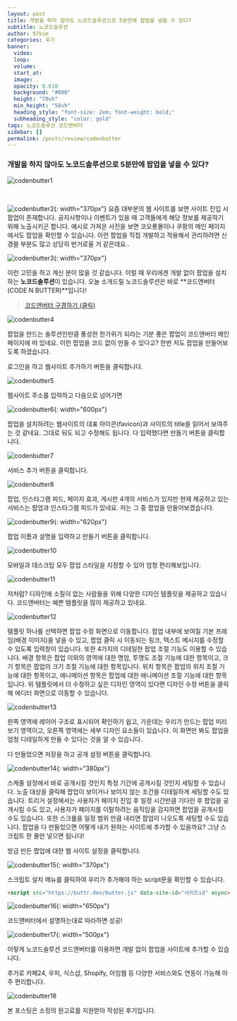 ```yaml
---
layout: post
title: 개발을 하지 않아도 노코드솔루션으로 5분만에 팝업을 넣을 수 있다?
subtitle: 노코드솔루션
author: 97kim
categories: 후기
banner:
  video:
  loop:
  volume:
  start_at:
  image: .
  opacity: 0.618
  background: "#000"
  height: "70vh"
  min_height: "50vh"
  heading_style: "font-size: 2em; font-weight: bold;"
  subheading_style: "color: gold"
tags: 노코드솔루션 코드앤버터
sidebar: []
permalink: /posts/review/codenbutter
---
```


### 개발을 하지 않아도 노코드솔루션으로 5분만에 팝업을 넣을 수 있다? ###

![codenbutter1](/assets/images/codenbutter/codenbutter1.png)

<br>

![codenbutter2](/assets/images/codenbutter/codenbutter2.png){: width="370px"}
요즘 대부분의 웹 사이트를 보면 사이트 진입 시 팝업이 존재합니다. 공지사항이나 이벤트가 있을 때 고객들에게 해당 정보를 제공하기 위해 노출시키곤 합니다. 예시로 가져온 사진을 보면 코오롱몰이나 쿠팡의 메인 페이지에서도 팝업을 확인할 수 있습니다. 이런 팝업을 직접 개발하고 적용해서 관리하려면 신경쓸 부분도 많고 상당히 번거로울 거 같은데요..

![codenbutter3](/assets/images/codenbutter/codenbutter3.png){: width="370px"}

이런 고민을 하고 계신 분이 많을 것 같습니다. 이럴 때 우리에겐 개발 없이 팝업을 설치하는 **노코드솔루션**이 있습니다. 오늘 소개드릴 노코드솔루션은 바로 **코드앤버터(CODE N BUTTER)**입니다!

> [코드앤버터 구경하기 (클릭)](https://www.codenbutter.com/?utm_source=site&utm_medium=blog&utm_campaign=1&utm_term=nocode)

![codenbutter4](/assets/images/codenbutter/codenbutter4.png)

팝업을 만드는 솔루션인만큼 풍성한 한가위가 되라는 기분 좋은 팝업이 코드앤버터 메인 페이지에 떠 있네요. 이런 팝업을 코드 없이 만들 수 있다고? 한번 저도 팝업을 만들어보도록 하겠습니다.

로그인을 하고 웹사이트 추가하기 버튼을 클릭합니다.

![codenbutter5](/assets/images/codenbutter/codenbutter5.png)

웹사이트 주소를 입력하고 다음으로 넘어가면

![codenbutter6](/assets/images/codenbutter/codenbutter6.png){: width="600px"}

팝업을 설치하려는 웹사이트의 대표 아이콘(favicon)과 사이트의 title을 읽어서 보여주는 것 같네요.
그대로 둬도 되고 수정해도 됩니다. 다 입력했다면 만들기 버튼을 클릭합니다.

![codenbutter7](/assets/images/codenbutter/codenbutter7.png)

서비스 추가 버튼을 클릭합니다.

![codenbutter8](/assets/images/codenbutter/codenbutter8.png)

팝업, 인스타그램 피드, 페이지 효과, 게시판 4개의 서비스가 있지만 현재 제공하고 있는 서비스는 팝업과 인스타그램 피드가 있네요. 저는 그 중 팝업을 만들어보겠습니다.

![codenbutter9](/assets/images/codenbutter/codenbutter9.png){: width="620px"}

팝업 이름과 설명을 입력하고 만들기 버튼을 클릭합니다.

![codenbutter10](/assets/images/codenbutter/codenbutter10.png)

모바일과 데스크탑 모두 팝업 스타일을 지정할 수 있어 엄청 편리해보입니다.

![codenbutter11](/assets/images/codenbutter/codenbutter11.png)

저처럼? 디자인에 소질이 없는 사람들을 위해 다양한 디자인 템플릿을 제공하고 있습니다. 코드앤버터는 예쁜 템플릿을 많이 제공하고 있네요.

![codenbutter12](/assets/images/codenbutter/codenbutter12.png)

템플릿 하나를 선택하면 팝업 수정 화면으로 이동합니다. 팝업 내부에 보여질 기본 프레임(배경 이미지)을 넣을 수 있고, 팝업 클릭 시 이동되는 링크, 텍스트 메시지를 수정할 수 있도록 입력창이 있습니다. 또한 4가지의 디테일한 팝업 조절 기능도 이용할 수 있습니다. 배경 항목은 팝업 이외의 영역에 대한 명암, 투명도 조절 기능에 대한 항목이고, 크기 항목은 팝업의 크기 조절 기능에 대한 항목입니다. 위치 항목은 팝업의 위치 조절 기능에 대한 항목이고, 애니메이션 항목은 팝업에 대한 애니메이션 조절 기능에 대한 항목입니다. 위 템플릿에서 더 수정하고 싶은 디자인 영역이 있다면 디자인 수정 버튼을 클릭해 에디터 화면으로 이동할 수 있습니다.

![codenbutter13](/assets/images/codenbutter/codenbutter13.png)

왼쪽 영역에 레이어 구조로 표시되어 확인하기 쉽고, 가운데는 우리가 만드는 팝업 미리보기 영역이고, 오른쪽 영역에는 세부 디자인 요소들이 있습니다.
이 화면만 봐도 팝업을 엄청 디테일하게 만들 수 있다는 것을 알 수 있습니다.

다 만들었으면 저장을 하고 공개 설정 버튼을 클릭합니다.

![codenbutter14](/assets/images/codenbutter/codenbutter14.png){: width="380px"}

스케줄 설정에서 바로 공개시킬 것인지 특정 기간에 공개시킬 것인지 세팅할 수 있습니다. 노출 대상을 클릭해 팝업이 보이거나 보이지 않는 조건을 디테일하게 세팅할 수도 있습니다.
트리거 설정에서는 사용자가 페이지 진입 후 일정 시간만큼 기다린 후 팝업을 공개시킬 수도 있고, 사용자가 페이지를 이탈하려는 움직임을 감지하면 팝업을 공개시킬 수도 있습니다. 또한 스크롤을 일정 범위 만큼 내리면 팝업이 나오도록 세팅할 수도 있습니다. 팝업을 다 만들었으면 어떻게 내가 원하는 사이트에 추가할 수 있을까요? 그냥 스크립트 한 줄만 넣으면 됩니다!

방금 만든 팝업에 대한 웹 사이트 설정을 클릭합니다.

![codenbutter15](/assets/images/codenbutter/codenbutter15.png){: width="370px"}

스크립트 설치 메뉴를 클릭하여 우리가 추가해야 하는 script문을 확인할 수 있습니다.

``` html
<script src="https://buttr.dev/butter.js" data-site-id="사이트id" async></script>
```

![codenbutter16](/assets/images/codenbutter/codenbutter16.png){: width="650px"}

코드앤버터에서 설명하는대로 따라하면 성공!

![codenbutter17](/assets/images/codenbutter/codenbutter17.png){: width="500px"}

이렇게 노코드솔루션 코드앤버터를 이용하면 개발 없이 팝업을 사이트에 추가할 수 있습니다.

추가로 카페24, 우피, 식스샵, Shopify, 아임웹 등 다양한 서비스와도 연동이 가능해 아주 편리합니다.

![codenbutter18](/assets/images/codenbutter/codenbutter18.png)

본 포스팅은 소정의 원고료를 지원받아 작성된 후기입니다.